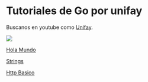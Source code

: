 # Tutoriales de Go por unifay



Buscanos en youtube como [Unifay](https://www.youtube.com/channel/UC3HxAEFZa2VIxj8SzjvBisQ/ "Buscanos en youtube").


![](https://www.technotification.com/wp-content/uploads/2018/06/go-programming-language-840x500.png)

[Hola Mundo]()

[Strings]()

[Http Basico](http_basico.md)

